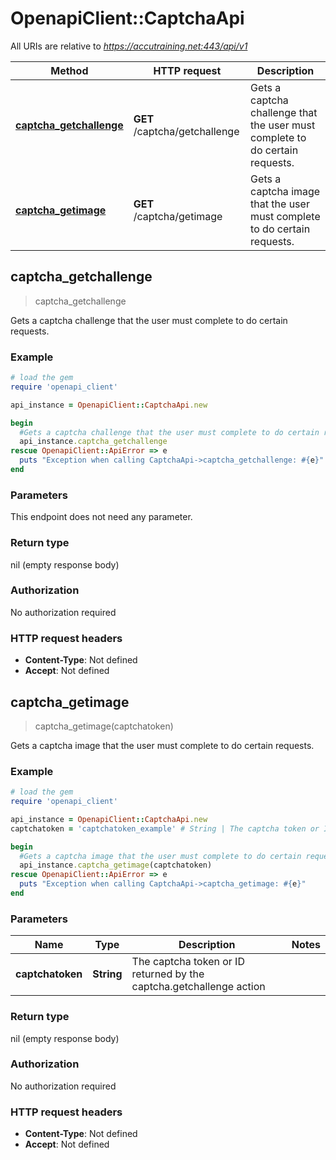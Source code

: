 # OpenapiClient::CaptchaApi

All URIs are relative to *https://accutraining.net:443/api/v1*

Method | HTTP request | Description
------------- | ------------- | -------------
[**captcha_getchallenge**](CaptchaApi.md#captcha_getchallenge) | **GET** /captcha/getchallenge | Gets a captcha challenge that the user must complete to do certain requests.
[**captcha_getimage**](CaptchaApi.md#captcha_getimage) | **GET** /captcha/getimage | Gets a captcha image that the user must complete to do certain requests.



## captcha_getchallenge

> captcha_getchallenge

Gets a captcha challenge that the user must complete to do certain requests.

### Example

```ruby
# load the gem
require 'openapi_client'

api_instance = OpenapiClient::CaptchaApi.new

begin
  #Gets a captcha challenge that the user must complete to do certain requests.
  api_instance.captcha_getchallenge
rescue OpenapiClient::ApiError => e
  puts "Exception when calling CaptchaApi->captcha_getchallenge: #{e}"
end
```

### Parameters

This endpoint does not need any parameter.

### Return type

nil (empty response body)

### Authorization

No authorization required

### HTTP request headers

- **Content-Type**: Not defined
- **Accept**: Not defined


## captcha_getimage

> captcha_getimage(captchatoken)

Gets a captcha image that the user must complete to do certain requests.

### Example

```ruby
# load the gem
require 'openapi_client'

api_instance = OpenapiClient::CaptchaApi.new
captchatoken = 'captchatoken_example' # String | The captcha token or ID returned by the captcha.getchallenge action

begin
  #Gets a captcha image that the user must complete to do certain requests.
  api_instance.captcha_getimage(captchatoken)
rescue OpenapiClient::ApiError => e
  puts "Exception when calling CaptchaApi->captcha_getimage: #{e}"
end
```

### Parameters


Name | Type | Description  | Notes
------------- | ------------- | ------------- | -------------
 **captchatoken** | **String**| The captcha token or ID returned by the captcha.getchallenge action | 

### Return type

nil (empty response body)

### Authorization

No authorization required

### HTTP request headers

- **Content-Type**: Not defined
- **Accept**: Not defined

